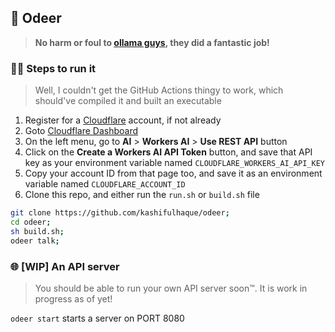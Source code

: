 ## 🦌 **Odeer**
> **No harm or foul to [ollama guys](https://github.com/ollama/ollama), they did a fantastic job!**

### 🏃‍♂️ **Steps to run it**
> Well, I couldn't get the GitHub Actions thingy to work, which should've compiled it and built an executable
1. Register for a [Cloudflare](https://www.cloudflare.com/) account, if not already
2. Goto [Cloudflare Dashboard](https://dash.cloudflare.com/)
3. On the left menu, go to **AI** > **Workers AI** > **Use REST API** button
4. Click on the **Create a Workers AI API Token** button, and save that API key as your environment variable named `CLOUDFLARE_WORKERS_AI_API_KEY`
5. Copy your account ID from that page too, and save it as an environment variable named `CLOUDFLARE_ACCOUNT_ID`
6. Clone this repo, and either run the `run.sh` or `build.sh` file
```sh
git clone https://github.com/kashifulhaque/odeer;
cd odeer;
sh build.sh;
odeer talk;
```

### 🌐 **[WIP] An API server**
> You should be able to run your own API server soon™. It is work in progress as of yet!

`odeer start` starts a server on PORT 8080